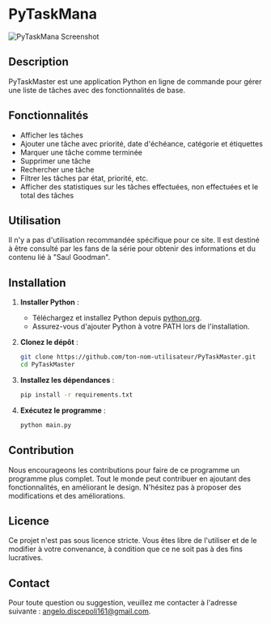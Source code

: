 # PyTaskMana

![PyTaskMana Screenshot](https://raw.githubusercontent.com/atlas161/PyTaskMana/Screenshot.png)

## Description

PyTaskMaster est une application  Python en ligne de commande pour gérer une liste de tâches avec des fonctionnalités de base.

## Fonctionnalités

- Afficher les tâches
- Ajouter une tâche avec priorité, date d'échéance, catégorie et étiquettes
- Marquer une tâche comme terminée
- Supprimer une tâche
- Rechercher une tâche
- Filtrer les tâches par état, priorité, etc.
- Afficher des statistiques sur les tâches effectuées, non effectuées et le total des tâches

## Utilisation

Il n'y a pas d'utilisation recommandée spécifique pour ce site. Il est destiné à être consulté par les fans de la série pour obtenir des informations et du contenu lié à "Saul Goodman".

## Installation

1. **Installer Python** :
   - Téléchargez et installez Python depuis [python.org](https://www.python.org/downloads/).
   - Assurez-vous d'ajouter Python à votre PATH lors de l'installation.

2. **Clonez le dépôt** :

   ```bash
   git clone https://github.com/ton-nom-utilisateur/PyTaskMaster.git
   cd PyTaskMaster
   ```
3. **Installez les dépendances** :
   ```bash
   pip install -r requirements.txt
   ```
4. **Exécutez le programme** :
   ```bash
   python main.py
   ```
## Contribution

Nous encourageons les contributions pour faire de ce programme un programme plus complet. Tout le monde peut contribuer en ajoutant des fonctionnalités, en améliorant le design. N'hésitez pas à proposer des modifications et des améliorations.

## Licence

Ce projet n'est pas sous licence stricte. Vous êtes libre de l'utiliser et de le modifier à votre convenance, à condition que ce ne soit pas à des fins lucratives.

## Contact

Pour toute question ou suggestion, veuillez me contacter à l'adresse suivante : [angelo.discepoli161@gmail.com](mailto:angelo.discepoli161@gmail.com).
